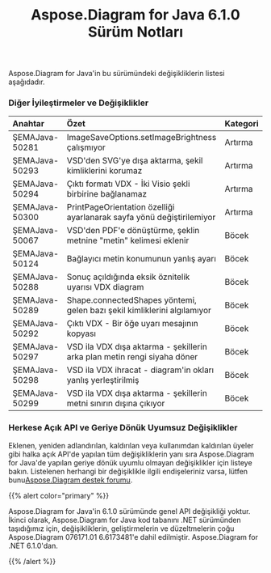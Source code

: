 ﻿---
title: Aspose.Diagram for Java 6.1.0 Sürüm Notları
type: docs
weight: 110
url: /tr/java/aspose-diagram-for-java-6-1-0-release-notes/
---
Aspose.Diagram for Java'in bu sürümündeki değişikliklerin listesi aşağıdadır.
### **Diğer İyileştirmeler ve Değişiklikler**

|**Anahtar** |**Özet** |**Kategori** |
|:- |:- |:- |
| ŞEMAJava-50281| ImageSaveOptions.setImageBrightness çalışmıyor| Artırma|
|ŞEMAJava-50293| VSD'den SVG'ye dışa aktarma, şekil kimliklerini korumaz| Artırma|
| ŞEMAJava-50294| Çıktı formatı VDX - İki Visio şekli birbirine bağlanamaz| Artırma|
| ŞEMAJava-50300| PrintPageOrientation özelliği ayarlanarak sayfa yönü değiştirilemiyor| Artırma|
| ŞEMAJava-50067| VSD'den PDF'e dönüştürme, şeklin metnine "metin" kelimesi eklenir| Böcek|
| ŞEMAJava-50124| Bağlayıcı metin konumunun yanlış ayarı| Böcek|
| ŞEMAJava-50288| Sonuç açıldığında eksik öznitelik uyarısı VDX diagram| Böcek|
| ŞEMAJava-50289| Shape.connectedShapes yöntemi, gelen bazı şekil kimliklerini algılamıyor| Böcek|
| ŞEMAJava-50292| Çıktı VDX - Bir öğe uyarı mesajının kopyası| Böcek|
| ŞEMAJava-50297| VSD ila VDX dışa aktarma - şekillerin arka plan metin rengi siyaha döner| Böcek|
| ŞEMAJava-50298| VSD ila VDX ihracat - diagram'in okları yanlış yerleştirilmiş| Böcek|
|ŞEMAJava-50299| VSD ila VDX dışa aktarma - şekillerin metni sınırın dışına çıkıyor| Böcek|
### **Herkese Açık API ve Geriye Dönük Uyumsuz Değişiklikler**
Eklenen, yeniden adlandırılan, kaldırılan veya kullanımdan kaldırılan üyeler gibi halka açık API'de yapılan tüm değişikliklerin yanı sıra Aspose.Diagram for Java'de yapılan geriye dönük uyumlu olmayan değişiklikler için listeye bakın. Listelenen herhangi bir değişiklikle ilgili endişeleriniz varsa, lütfen bunu[Aspose.Diagram destek forumu](https://forum.aspose.com/c/diagram/17).

{{% alert color="primary" %}} 

Aspose.Diagram for Java'in 6.1.0 sürümünde genel API değişikliği yoktur. İkinci olarak, Aspose.Diagram for Java kod tabanını .NET sürümünden taşıdığımız için, değişikliklerin, geliştirmelerin ve düzeltmelerin çoğu Aspose.Diagram 076171.01 6.6173481'e dahil edilmiştir. Aspose.Diagram for .NET 6.1.0'dan.

{{% /alert %}}
